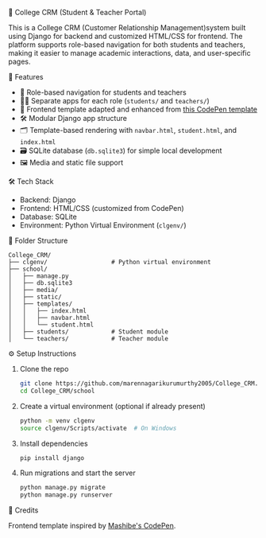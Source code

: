 
📘 College CRM (Student & Teacher Portal)

This is a College CRM (Customer Relationship Management)system built using Django for backend and customized HTML/CSS for frontend. The platform supports role-based navigation for both students and teachers, making it easier to manage academic interactions, data, and user-specific pages.

🚀 Features

- 🔐 Role-based navigation for students and teachers
- 🧑‍🏫 Separate apps for each role (`students/` and `teachers/`)
- 📄 Frontend template adapted and enhanced from [this CodePen template](https://codepen.io/Mashibe/pen/GRmvdvv)
- 🛠️ Modular Django app structure
- 🗂 Template-based rendering with `navbar.html`, `student.html`, and `index.html`
- 🗃 SQLite database (`db.sqlite3`) for simple local development
- 🖼️ Media and static file support

🛠 Tech Stack

- Backend: Django
- Frontend: HTML/CSS (customized from CodePen)
- Database: SQLite
- Environment: Python Virtual Environment (`clgenv/`)

 📁 Folder Structure

```
College_CRM/
├── clgenv/                  # Python virtual environment
├── school/
│   ├── manage.py
│   ├── db.sqlite3
│   ├── media/
│   ├── static/
│   ├── templates/
│   │   ├── index.html
│   │   ├── navbar.html
│   │   └── student.html
│   ├── students/            # Student module
│   └── teachers/            # Teacher module
```

 ⚙️ Setup Instructions

1. Clone the repo  
   ```bash
   git clone https://github.com/marennagarikurumurthy2005/College_CRM.git
   cd College_CRM/school
   ```

2. Create a virtual environment (optional if already present)  
   ```bash
   python -m venv clgenv
   source clgenv/Scripts/activate  # On Windows
   ```

3. Install dependencies  
   ```bash
   pip install django
   ```

4. Run migrations and start the server  
   ```bash
   python manage.py migrate
   python manage.py runserver
   ```

📝 Credits

Frontend template inspired by [Mashibe's CodePen](https://codepen.io/Mashibe/pen/GRmvdvv).
